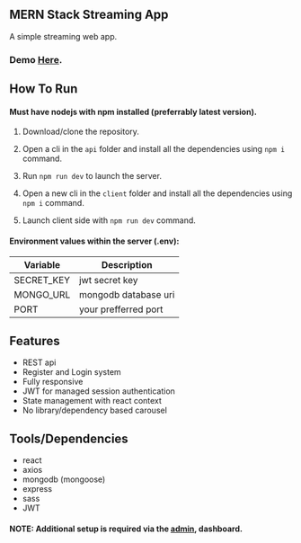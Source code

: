 ## MERN Stack Streaming App
A simple streaming web app.
### Demo [Here](https://google.com).

## How To Run
#### Must have nodejs with npm installed (preferrably latest version).
1. Download/clone the repository.

2. Open a cli in the `api` folder and install all the dependencies using `npm i` command.
3. Run `npm run dev` to launch the server.
4. Open a new cli in the `client` folder and install all the dependencies using `npm i` command.
5. Launch client side with `npm run dev` command.

#### Environment values within the server (.env):
| Variable    | Description |
|-------------| ----------- |
| SECRET_KEY  | jwt secret key|
| MONGO_URL   | mongodb database uri|
| PORT   | your prefferred port|


## Features
- REST api
- Register and Login system
- Fully responsive
- JWT for managed session authentication
- State management with react context
- No library/dependency based carousel

## Tools/Dependencies
- react
- axios
- mongodb (mongoose)
- express
- sass
- JWT

#### NOTE: Additional setup is required via the [admin](https://github.com/codesagecoder/streaming-app-admin), dashboard.